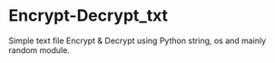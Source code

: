 # Encrypt-Decrypt_txt
Simple text file Encrypt &amp; Decrypt using Python string, os and mainly random module. 
